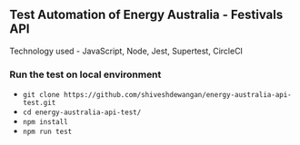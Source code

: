 ## Test Automation of Energy Australia - Festivals API

Technology used - JavaScript, Node, Jest, Supertest, CircleCI

### Run the test on local environment
- `git clone https://github.com/shiveshdewangan/energy-australia-api-test.git`
- `cd energy-australia-api-test/`
- `npm install`
- `npm run test`

